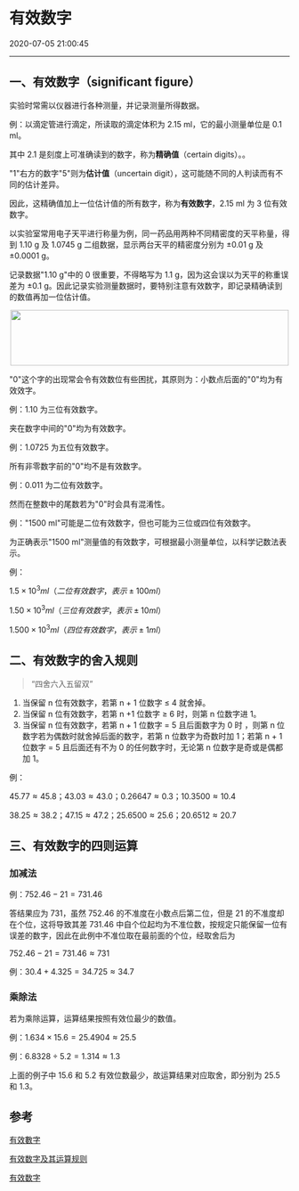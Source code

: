 # 有效数字

2020-07-05 21:00:45

---

## 一、有效数字（significant figure）

实验时常需以仪器进行各种测量，并记录测量所得数据。

例：以滴定管进行滴定，所读取的滴定体积为 2.15 ml，它的最小测量单位是 0.1 ml。

其中 2.1 是刻度上可准确读到的数字，称为**精确值**（certain digits）。。

"1"右方的数字"5"则为**估计值**（uncertain digit），这可能随不同的人判读而有不同的估计差异。

因此，这精确值加上一位估计值的所有数字，称为**有效数字**，2.15 ml 为 3 位有效数字。

以实验室常用电子天平进行称量为例，同一药品用两种不同精密度的天平称量，得到 1.10 g 及 1.0745 g 二组数据，显示两台天平的精密度分别为 ±0.01 g 及 ±0.0001 g。

记录数据"1.10 g"中的 0 很重要，不得略写为 1.1 g，因为这会误以为天平的称重误差为 ±0.1 g。因此记录实验测量数据时，要特别注意有效数字，即记录精确读到的数值再加一位估计值。

<div align=center><img width = '500' height ='100' src ="https://i.loli.net/2020/07/05/7uODaCZkHqivsnE.png"/></div>

"0"这个字的出现常会令有效数位有些困扰，其原则为：小数点后面的"0"均为有效效字。

例：1.10 为三位有效数字。

夹在数字中间的"0"均为有效数字。

例：1.0725 为五位有效数字。

所有非零数字前的"0"均不是有效数字。

例：0.011 为二位有效数字。

然而在整数中的尾数若为"0"时会具有混淆性。

例："1500 ml"可能是二位有效数字，但也可能为三位或四位有效数字。

为正确表示"1500 ml"测量值的有效数字，可根据最小测量单位，以科学记数法表示。

例：

$1.5×10^3 ml  （二位有效数字，表示 ±100 ml）$

$1.50×10^3 ml   （三位有效数字，表示 ±10 ml）$

$1.500×10^3 ml  （四位有效数字，表示 ±1 ml）$

## 二、有效数字的舍入规则

> “四舍六入五留双”

1. 当保留 n 位有效数字，若第 n + 1 位数字 ≤ 4 就舍掉。  
2. 当保留 n 位有效数字，若第 n +1  位数字 ≥ 6 时，则第 n 位数字进 1。  
3. 当保留 n 位有效数字，若第 n + 1 位数字 = 5 且后面数字为 0 时 ，则第 n 位数字若为偶数时就舍掉后面的数字，若第 n 位数字为奇数时加 1；若第 n + 1 位数字 = 5 且后面还有不为 0 的任何数字时，无论第 n 位数字是奇或是偶都加 1。

例：

$45.77≈45.8；43.03≈43.0；0.26647≈0.3；10.3500≈10.4$

$38.25≈38.2；47.15≈47.2；25.6500≈25.6；20.6512≈20.7$

## 三、有效数字的四则运算

### 加减法

例：$752.46−21=731.46$

答结果应为 731，虽然 752.46 的不准度在小数点后第二位，但是
21 的不准度却在个位，这将导致其差 731.46 中自个位起均为不准位数，按规定只能保留一位有误差的数字，因此在此例中不准位取在最前面的个位，经取舍后为

$752.46−21=731.46≈731$

例：$30.4+4.325=34.725≈34.7$

### 乘除法

若为乘除运算，运算结果按照有效位最少的数值。

例：$1.634×15.6=25.4904≈25.5$

例：$6.8328÷5.2=1.314≈1.3$

上面的例子中 15.6 和 5.2 有效位数最少，故运算结果对应取舍，即分别为 25.5 和 1.3。

## 参考

[有效數字](https://web.archive.org/web/20130124121053/http://www.ch.ntu.edu.tw/~genchem99/significant%20figures.pdf)

[有效数字及其运算规则](https://wenku.baidu.com/view/db28c2d528ea81c758f578a9.html)

[有效数字](https://baike.baidu.com/item/%E6%9C%89%E6%95%88%E6%95%B0%E5%AD%97)